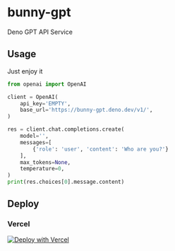 # bunny-gpt
Deno GPT API Service

## Usage

Just enjoy it

```python
from openai import OpenAI

client = OpenAI(
    api_key='EMPTY',
    base_url='https://bunny-gpt.deno.dev/v1/',
)

res = client.chat.completions.create(
    model='',
    messages=[
        {'role': 'user', 'content': 'Who are you?'}
    ],
    max_tokens=None,
    temperature=0,
)
print(res.choices[0].message.content)
```

## Deploy

### Vercel

[![Deploy with Vercel](https://vercel.com/button)](https://vercel.com/new/clone?repository-url=https%3A%2F%2Fgithub.com%2FIvanLuLyf%2Fbunny-gpt)
